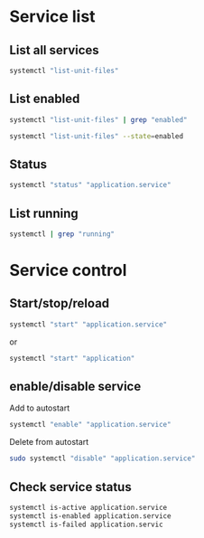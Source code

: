 # Service list

## List all services

```bash
systemctl "list-unit-files"
```

## List enabled

``` bash
systemctl "list-unit-files" | grep "enabled"
```

```bash
systemctl "list-unit-files" --state=enabled
```

## Status

```bash
systemctl "status" "application.service"
```

## List running

```bash
systemctl | grep "running"
```
# Service control

## Start/stop/reload

```bash
systemctl "start" "application.service"
```
or
```bash
systemctl "start" "application"
```

## enable/disable service

Add to autostart

```bash
systemctl "enable" "application.service"
```

Delete from autostart

```bash
sudo systemctl "disable" "application.service"
```

## Check service status

```bash
systemctl is-active application.service
systemctl is-enabled application.service
systemctl is-failed application.servic
```
